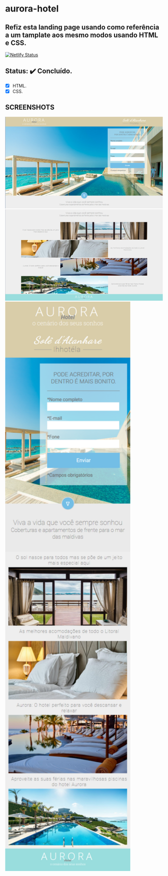 # aurora-hotel

## Refiz esta landing page usando como referência a um tamplate aos mesmo modos usando HTML e CSS.

[![Netlify Status](https://api.netlify.com/api/v1/badges/fd6bb204-12f8-4909-8f69-8f257fb2da44/deploy-status)](https://aurora-hotel-tayouza.netlify.app)

## Status: ✔️ Concluído.

- [x] HTML.
- [x] CSS.

## SCREENSHOTS

<img src="imagens/page.png" title="screenshot-aurora-hotel" alt="screenshot-aurora-hotel">
<img src="imagens/page2.png" title="screenshot-aurora-hotel" alt="screenshot-aurora-hotel">
<img src="imagens/responsivo.png" title="screenshot-aurora-hotel" width="400px" alt="screenshot-aurora-hotel">

